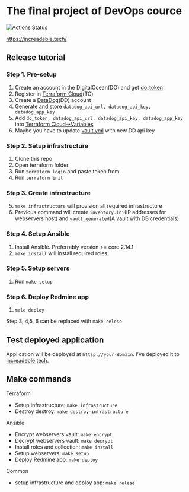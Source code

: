 # The final project of DevOps cource

[![Actions Status](https://github.com/amarynets/devops-for-programmers-project-77/workflows/hexlet-check/badge.svg)](https://github.com/amarynets/devops-for-programmers-project-77/actions)

https://increadeble.tech/


## Release tutorial

### Step 1. Pre-setup

1. Create an account in the DigitalOcean(DO) and get [do_token](https://docs.digitalocean.com/reference/api/create-personal-access-token/)
2. Register in [Terraform Cloud](https://app.terraform.io)(TC)
3. Create a [DataDog](https://app.datadoghq.eu/)(DD) account
4. Generate and store `datadog_api_url, datadog_api_key, datadog_app_key`
5. Add `do_token, datadog_api_url, datadog_api_key, datadog_app_key` into [Terraform Cloud->Variables](https://app.terraform.io/app/amarynets/workspaces/amarynets/variables)
6. Maybe you have to update [vault.yml](ansible/group_vars/webservers/vault.yml) with new DD api key

### Step 2. Setup infrastructure

1. Clone this repo
2. Open terraform folder
3. Run `terraform login` and paste token from 
4. Run `terraform init`

### Step 3. Create infrastructure
5. `make infrastructure` will provision all required infrastructure
6. Previous command will create `inventory.ini`(IP addresses for webservers host) and `vault_generated`(A vault with DB credentials)

### Step 4. Setup Ansible

1. Install Ansible. Preferrably version >= core 2.14.1
2. `make install` will install required roles

### Step 5. Setup servers

1. Run `make setup`

### Step 6. Deploy Redmine app

1. `male deploy`

Step 3, 4,5, 6 can be replaced with `make relese`

## Test deployed application

Application will be deployed at `httsp://your-domain`. I've deployed it to [increadeble.tech](https://increadeble.tech).

## Make commands
Terraform
- Setup infrastructure: `make infrastructure`
- Destroy destroy: `make destroy-infrastructure`

Ansible
- Encrypt webservers vault: `make encrypt`
- Decrypt webservers vault: `make decrypt`
- Install roles and collection: `make install`
- Setup webservers: `make setup`
- Deploy Redmine app: `make deploy`

Common
- setup infrastructure and deploy app: `make relese`
